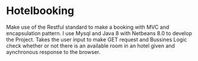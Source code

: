 # Hotelbooking
Make use of the Restful standard to make a booking with MVC and encapsulation pattern.
I use Mysql and Java 8 with Netbeans 8.0 to develop the Project. 
Takes the user input to make GET request and Bussines Logic check whether or not there is an available room in an hotel given and aynchronous response to the browser.
